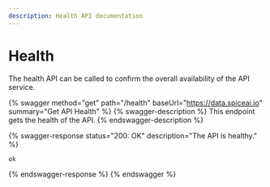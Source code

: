 ```yaml
---
description: Health API documentation
---
```


# Health

The health API can be called to confirm the overall availability of the API service.

{% swagger method="get" path="/health" baseUrl="https://data.spiceai.io" summary="Get API Health" %}
{% swagger-description %}
This endpoint gets the health of the API.
{% endswagger-description %}

{% swagger-response status="200: OK" description="The API is healthy." %}
```javascript
ok

```
{% endswagger-response %}
{% endswagger %}
